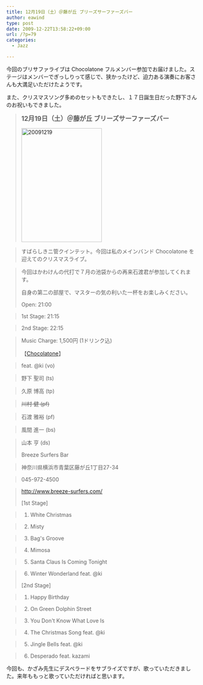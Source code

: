 ```yaml
---
title: 12月19日（土）＠藤が丘 ブリーズサーファーズバー
author: eawind
type: post
date: 2009-12-22T13:58:22+09:00
url: /?p=79
categories:
  - Jazz

---
```

今回のブリサファライブは Chocolatone フルメンバー参加でお届けました。ステージはメンバーでぎっしりって感じで、狭かったけど、迫力ある演奏にお客さんも大満足いただけたようです。

また、クリスマスソング多めのセットもできたし、１７日誕生日だった野下さんのお祝いもできました。

> **<big>12月19日（土）＠藤が丘 ブリーズサーファーズバー</big>**
> 
> <span class="mt-enclosure mt-enclosure-image" style="display: inline;"><a href="/img/wp/2009/12/20091219.jpg"><img class="alignnone size-medium wp-image-872" src="/img/wp/2009/12/20091219-212x300.jpg" alt="20091219" width="212" height="300" srcset="/img/wp/2009/12/20091219-212x300.jpg 212w, /img/wp/2009/12/20091219-724x1024.jpg 724w" sizes="(max-width: 212px) 100vw, 212px" /></a></span>
  
> すばらしきニ管クインテット。今回は私のメインバンド Chocolatone を迎えてのクリスマスライブ。
  
> 今回はかわけんの代打で７月の池袋からの再来石渡君が参加してくれます。
> 
> 自身の第二の部屋で、マスターの気の利いた一杯をお楽しみください。
> 
> Open: 21:00
  
> 1st Stage: 21:15
  
> 2nd Stage: 22:15
  
> Music Charge: 1,500円 (1ドリンク込)
> 
> 【[Chocolatone][1]】
  
> feat. @ki (vo)
  
> 野下 聖司 (ts)
  
> 久原 博高 (tp)
  
> <span style="text-decoration: line-through;">川村 健 (pf)</span>
  
> 石渡 雅裕 (pf)
  
> 風間 進一 (bs)
  
> 山本 亨 (ds)
> 
> Breeze Surfers Bar
  
> 神奈川県横浜市青葉区藤が丘1丁目27-34
  
> 045-972-4500
  
> http://www.breeze-surfers.com/
> 
> [1st Stage]
  
> 1. White Christmas
  
> 2. Misty
  
> 3. Bag's Groove
  
> 4. Mimosa
  
> 5. Santa Claus Is Coming Tonight
  
> 6. Winter Wonderland feat. @ki
> 
> [2nd Stage]
  
> 1. Happy Birthday
  
> 2. On Green Dolphin Street
  
> 3. You Don't Know What Love Is
  
> 4. The Christmas Song feat. @ki
  
> 5. Jingle Bells feat. @ki
  
> 6. Desperado feat. kazami

今回も、かざみ先生にデスペラードをサブライズですが、歌っていただきました。来年ももっと歌っていただければと思います。

 [1]: http://www.eawind.net/?page_id=930
